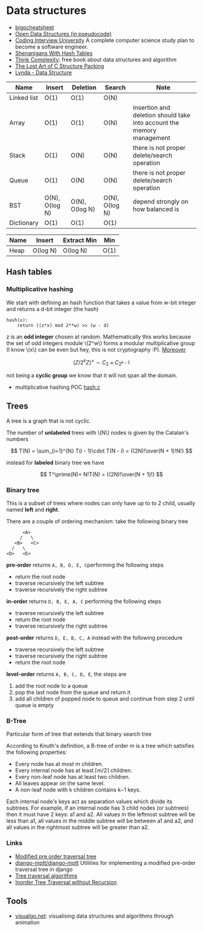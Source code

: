 # Data structures

 - [bigocheatsheet](http://bigocheatsheet.com/)
 - [Open Data Structures (in pseudocode)](http://opendatastructures.org/ods-python.pdf)
 - [Coding Interview University](https://github.com/jwasham/coding-interview-university) A complete computer science study plan to become a software engineer.
 - [Shenanigans With Hash Tables](http://thume.ca/2019/07/29/shenanigans-with-hash-tables/)
 - [Think Complexity](http://greenteapress.com/complexity/index.html): free book about data structures and algorithm
 - [The Lost Art of C Structure Packing](http://www.catb.org/esr/structure-packing/)
 - [Lynda - Data Structure](https://archive.org/details/0102WhatYouShouldKnow)

| Name        | Insert   | Deletion | Search | Note |
|-------------|----------|----------|--------|------|
| Linked list | O(1)     | O(1)     | O(N)   |      |
| Array       | O(1)     | O(1)     | O(N)   | insertion and deletion should take into account the memory management |
| Stack       | O(1)     | O(N)     | O(N)   | there is not proper delete/search operation |
| Queue       | O(1)     | O(N)     | O(N)   | there is not proper delete/search operation |
| BST         | O(N), O(log N) | O(N), O(log N) | O(N), O(log N) | depend strongly on how balanced is |
| Dictionary  | O(1)     | O(1)     | O(1)   | |


| Name        | Insert   | Extract Min | Min  |
|-------------|----------|-------------|------|
| Heap        | O(log N) | O(log N)    | O(1) |

## Hash tables

### Multiplicative hashing

We start with defining an hash function that takes a value
from w-bit integer and returns a d-bit integer (the hash)

```
hash(x):
    return ((z*x) mod 2**w) >> (w - d)
```

z is an **odd integer** chosen at random. Mathematically this works because the set of odd
integers module \\(2^w\\) forms a modular multiplicative group (I know \\(x\\) can be even
but hey, this is not cryptography :P). [Moreover](https://en.wikipedia.org/wiki/Multiplicative_group_of_integers_modulo_n#Powers_of_2)

$$
\left(Z/2^k Z\right)^\times\sim C_2\times C_{2^{k - 2}}
$$

not being a **cyclic group** we know that it will not span all the domain.

 - multiplicative hashing POC [hash.c](hash.c)

## Trees

A tree is a graph that is not cyclic.

The number of **unlabeled** trees with \\(N\\) nodes is given by the Catalan's numbers

$$
T(N) = \sum_{i=1}^{N} T(i - 1)\cdot T(N - i) = {(2N)!\over(N + 1)!N!}
$$

instead for **labeled** binary tree we have

$$
T^\prime(N)= N!T(N) = {(2N)!\over(N + 1)!}
$$

### Binary tree

This is a subset of trees where nodes can only have up to to 2 child, usually named **left**
and **right**.

There are a couple of ordering mechanism: take the following binary tree

```
      <A>
     /   \
   <B>   <C>
  /   \
<D>   <E>
```

**pre-order** returns ``A, B, D, E, C``performing the following steps

 - return the root node
 - traverse recursively the left subtree
 - traverse recursively the right subtree

**in-order** returns ``D, B, E, A, C`` performing the following steps

 - traverse recursively the left subtree
 - return the root node
 - traverse recursively the right subtree

**post-order** returns ``D, E, B, C, A`` instead with the following procedure

 - traverse recursively the left subtree
 - traverse recursively the right subtree
 - return the root node

**level-order** returns ``A, B, C, D, E``, the steps are

 1. add the root node to a queue
 2. pop the last node from the queue and return it
 3. add all children  of popped node to queue and continue from step 2 until queue is empty

### B-Tree

Particular form of tree that extends that binary search tree

According to Knuth's definition, a B-tree of order m is a tree which satisfies the following properties:

 - Every node has at most m children.
 - Every internal node has at least ⌈m/2⌉ children.
 - Every non-leaf node has at least two children.
 - All leaves appear on the same level.
 - A non-leaf node with k children contains k−1 keys.

Each internal node's keys act as separation values which divide its subtrees.
For example, if an internal node has 3 child nodes (or subtrees) then it must
have 2 keys: a1 and a2. All values in the leftmost subtree will be less than
a1, all values in the middle subtree will be between a1 and a2, and all values
in the rightmost subtree will be greater than a2.

### Links

 - [Modified pre order traversal tree](https://imrannazar.com/Modified-Preorder-Tree-Traversal)
 - [django-mptt/django-mptt](https://github.com/django-mptt/django-mptt) Utilities for implementing a modified pre-order traversal tree in django
 - [Tree traversal algorithms](https://www.coderbyte.com/algorithm/tree-traversal-algorithms)
 - [Inorder Tree Traversal without Recursion](https://www.geeksforgeeks.org/inorder-tree-traversal-without-recursion/)


## Tools

 - [visualgo.net](http://visualgo.net/): visualising data structures and algorithms through animation
